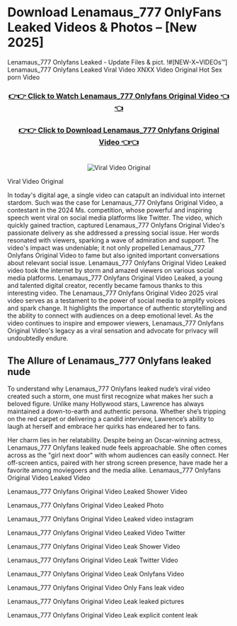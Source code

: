 # Download Lenamaus_777 OnlyFans Leaked Videos & Photos – [New 2025]

Lenamaus_777 Onlyfans Leaked - Update Files & pict. !#[NEW-X~VIDEOs™] Lenamaus_777 Onlyfans Leaked Viral Video XNXX Video Original Hot Sex porn Video
<br>
<div align="center">
<h3><a href="https://links2leaks.com?utm_source=lenamaus_777&utm_medium=gitlong" rel="nofollow">👉👉 Click to Watch Lenamaus_777 Onlyfans Original Video 👈👈</a></h3>
<h3><a href="https://links2leaks.com?utm_source=lenamaus_777&utm_medium=gitlong" rel="nofollow">👉👉 Click to Download Lenamaus_777 Onlyfans Original Video 👈👈</a></h3>
<br>
<a href="https://links2leaks.com?utm_source=lenamaus_777&utm_medium=gitlong" rel="nofollow"><img src="https://i.ibb.co/Gkj2r4b/banner.png" alt="Viral Video Original" style="max-width: 100%; display: inline-block;" data-target="animated-image.originalImage"></a>
</div>

Viral Video Original

In today's digital age, a single video can catapult an individual into internet stardom. Such was the case for Lenamaus_777 Onlyfans Original Video, a contestant in the 2024 Ms. competition, whose powerful and inspiring speech went viral on social media platforms like Twitter.
The video, which quickly gained traction, captured Lenamaus_777 Onlyfans Original Video's passionate delivery as she addressed a pressing social issue. Her words resonated with viewers, sparking a wave of admiration and support. The video's impact was undeniable; it not only propelled Lenamaus_777 Onlyfans Original Video to fame but also ignited important conversations about relevant social issue.
Lenamaus_777 Onlyfans Original Video Leaked video took the internet by storm and amazed viewers on various social media platforms. Lenamaus_777 Onlyfans Original Video Leaked, a young and talented digital creator, recently became famous thanks to this interesting video.
The Lenamaus_777 Onlyfans Original Video 2025 viral video serves as a testament to the power of social media to amplify voices and spark change. It highlights the importance of authentic storytelling and the ability to connect with audiences on a deep emotional level. As the video continues to inspire and empower viewers, Lenamaus_777 Onlyfans Original Video's legacy as a viral sensation and advocate for privacy will undoubtedly endure.

<h2>The Allure of Lenamaus_777 Onlyfans leaked nude</h2>


To understand why Lenamaus_777 Onlyfans leaked nude’s viral video created such a storm, one must first recognize what makes her such a beloved figure. Unlike many Hollywood stars, Lawrence has always maintained a down-to-earth and authentic persona. Whether she’s tripping on the red carpet or delivering a candid interview, Lawrence’s ability to laugh at herself and embrace her quirks has endeared her to fans.

Her charm lies in her relatability. Despite being an Oscar-winning actress, Lenamaus_777 Onlyfans leaked nude feels approachable. She often comes across as the "girl next door" with whom audiences can easily connect. Her off-screen antics, paired with her strong screen presence, have made her a favorite among moviegoers and the media alike.
Lenamaus_777 Onlyfans Original Video Leaked Video

Lenamaus_777 Onlyfans Original Video Leaked Shower Video

Lenamaus_777 Onlyfans Original Video Leaked Photo

Lenamaus_777 Onlyfans Original Video Leaked video instagram

Lenamaus_777 Onlyfans Original Video Leaked Video Twitter

Lenamaus_777 Onlyfans Original Video Leak Shower Video

Lenamaus_777 Onlyfans Original Video Leak Twitter Video

Lenamaus_777 Onlyfans Original Video Leak Onlyfans Video

Lenamaus_777 Onlyfans Original Video Only Fans leak video

Lenamaus_777 Onlyfans Original Video Leak leaked pictures

Lenamaus_777 Onlyfans Original Video Leak explicit content leak